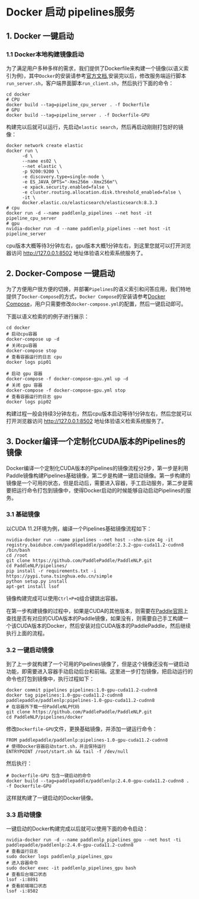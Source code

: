 # Docker 启动 pipelines服务

## 1. Docker 一键启动

### 1.1 Docker本地构建镜像启动

为了满足用户多种多样的需求，我们提供了Dockerfile来构建一个镜像(以语义索引为例)，其中`Docker`的安装请参考[官方文档](https://docs.docker.com/desktop/),安装完以后，修改服务端运行脚本`run_server.sh`，客户端界面脚本`run_client.sh`，然后执行下面的命令：

```
cd docker
# CPU
docker build --tag=pipeline_cpu_server . -f Dockerfile
# GPU
docker build --tag=pipeline_server . -f Dockerfile-GPU
```
构建完以后就可以运行，先启动`elastic search`，然后再启动刚刚打包好的镜像：

```
docker network create elastic
docker run \
      -d \
      --name es02 \
      --net elastic \
      -p 9200:9200 \
      -e discovery.type=single-node \
      -e ES_JAVA_OPTS="-Xms256m -Xmx256m"\
      -e xpack.security.enabled=false \
      -e cluster.routing.allocation.disk.threshold_enabled=false \
      -it \
      docker.elastic.co/elasticsearch/elasticsearch:8.3.3
# cpu
docker run -d --name paddlenlp_pipelines --net host -it pipeline_cpu_server
# gpu
nvidia-docker run -d --name paddlenlp_pipelines --net host -it pipeline_server
```

cpu版本大概等待3分钟左右，gpu版本大概1分钟左右，到这里您就可以打开浏览器访问 http://127.0.0.1:8502 地址体验语义检索系统服务了。

## 2. Docker-Compose 一键启动

为了方便用户很方便的切换，并部署`Pipelines`的语义索引和问答应用，我们特地提供了`Docker-Compose`的方式，`Docker Compose`的安装请参考[Docker Compose](https://docs.docker.com/compose/)，用户只需要修改`docker-compose.yml`的配置，然后一键启动即可。

下面以语义检索的的例子进行展示：

```
cd docker
# 启动cpu容器
docker-compose up -d
# 关闭cpu容器
docker-compose stop
# 查看容器运行的日志 cpu
docker logs pip01

# 启动 gpu 容器
docker-compose -f docker-compose-gpu.yml up -d
# 关闭 gpu 容器
docker-compose -f docker-compose-gpu.yml stop
# 查看容器运行的日志 gpu
docker logs pip02
```
构建过程一般会持续3分钟左右，然后cpu版本启动等待1分钟左右，然后您就可以打开浏览器访问 http://127.0.0.1:8502 地址体验语义检索系统服务了。

## 3. Docker编译一个定制化CUDA版本的Pipelines的镜像

Docker编译一个定制化CUDA版本的Pipelines的镜像流程分2步，第一步是利用Paddle镜像构建Pipelines基础镜像，第二步是构建一键启动镜像。第一步构建的镜像是一个可用的状态，但是启动后，需要进入容器，手工启动服务，第二步是需要把运行命令打包到镜像中，使得Docker启动的时候能够自动启动Pipelines的服务。

### 3.1 基础镜像

以CUDA 11.2环境为例，编译一个Pipelines基础镜像流程如下：

```
nvidia-docker run --name pipelines --net host --shm-size 4g -it registry.baidubce.com/paddlepaddle/paddle:2.3.2-gpu-cuda11.2-cudnn8 /bin/bash
cd /root
git clone https://github.com/PaddlePaddle/PaddleNLP.git
cd PaddleNLP/pipelines/
pip install -r requirements.txt -i https://pypi.tuna.tsinghua.edu.cn/simple
python setup.py install
apt-get install lsof
```
镜像构建完成可以使用`Ctrl+P+Q`组合键跳出容器。

在第一步构建镜像的过程中，如果是CUDA的其他版本，则需要在[Paddle官网](https://www.paddlepaddle.org.cn/install/quick?docurl=/documentation/docs/zh/install/docker/linux-docker.html)上查找是否有对应的CUDA版本的Paddle镜像，如果没有，则需要自己手工构建一个该CUDA版本的Docker，然后安装对应CUDA版本的PaddlePaddle，然后继续执行上面的流程。

### 3.2 一键启动镜像

到了上一步就构建了一个可用的Pipelines镜像了，但是这个镜像还没有一键启动功能，即需要进入容器手动启动后台和前端。这里进一步打包镜像，把启动运行的命令也打包到镜像中，执行过程如下：

```
docker commit pipelines pipelines:1.0-gpu-cuda11.2-cudnn8
docker tag pipelines:1.0-gpu-cuda11.2-cudnn8  paddlepaddle/paddlenlp:pipelines-1.0-gpu-cuda11.2-cudnn8
# 在容器外下载一份PaddleNLP代码
git clone https://github.com/PaddlePaddle/PaddleNLP.git
cd PaddleNLP/pipelines/docker
```
修改`Dockerfile-GPU`文件，更换基础镜像，并添加一键运行命令：

```
FROM paddlepaddle/paddlenlp:pipelines-1.0-gpu-cuda11.2-cudnn8
# 使得Docker容器启动start.sh，并且保持运行
ENTRYPOINT /root/start.sh && tail -f /dev/null
```
然后执行：

```
# Dockerfile-GPU 包含一键启动的命令
docker build --tag=paddlepaddle/paddlenlp:2.4.0-gpu-cuda11.2-cudnn8 . -f Dockerfile-GPU
```

这样就构建了一键启动的Docker镜像。

### 3.3 启动镜像

一键启动的Docker构建完成以后就可以使用下面的命令启动：

```
nvidia-docker run -d --name paddlenlp_pipelines_gpu --net host -ti paddlepaddle/paddlenlp:2.4.0-gpu-cuda11.2-cudnn8
# 查看运行日志
sudo docker logs paddlenlp_pipelines_gpu
# 进入容器命令
sudo docker exec -it paddlenlp_pipelines_gpu bash
# 查看后台端口状态
lsof -i:8891
# 查看前端端口状态
lsof -i:8502
```
